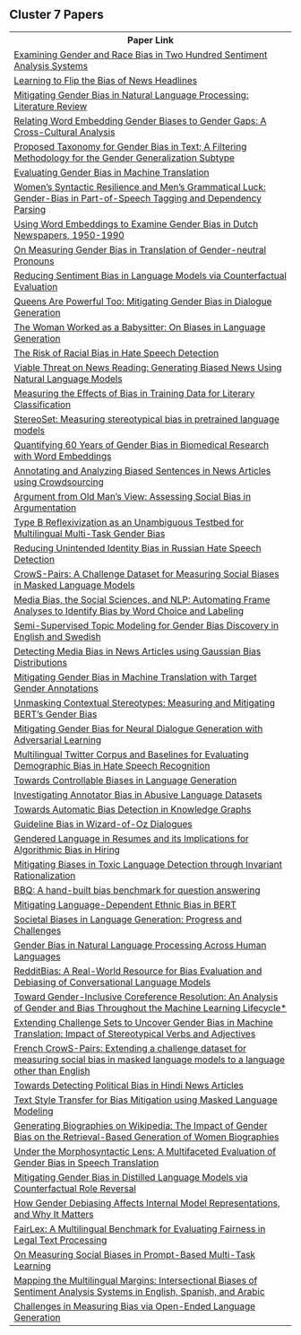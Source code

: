 ## Cluster 7 Papers

<html><table><tr>
<th>Paper Link</th>
</tr>
<tr>
<td><a href=https://www.semanticscholar.org/paper/5d4af8c9321168f9ba7a501f33fb019fa2deaa22>Examining Gender and Race Bias in Two Hundred Sentiment Analysis Systems</a></td>
</tr>
<tr>
<td><a href=https://www.semanticscholar.org/paper/829e08999231c6169f7f605cdd995746e6ba46ff>Learning to Flip the Bias of News Headlines</a></td>
</tr>
<tr>
<td><a href=https://www.semanticscholar.org/paper/493fac37cea49afb98c52c2f5dd75c303a325b25>Mitigating Gender Bias in Natural Language Processing: Literature Review</a></td>
</tr>
<tr>
<td><a href=https://www.semanticscholar.org/paper/ca65fd16bbc9e52faff3d5ab9d05804cc6145e0c>Relating Word Embedding Gender Biases to Gender Gaps: A Cross-Cultural Analysis</a></td>
</tr>
<tr>
<td><a href=https://www.semanticscholar.org/paper/f05b9b663f1461ef2e20be5d2e8d2116a5a44f94>Proposed Taxonomy for Gender Bias in Text; A Filtering Methodology for the Gender Generalization Subtype</a></td>
</tr>
<tr>
<td><a href=https://www.semanticscholar.org/paper/1670a07b70f90cc4ddba71343e6a7ee4b5198595>Evaluating Gender Bias in Machine Translation</a></td>
</tr>
<tr>
<td><a href=https://www.semanticscholar.org/paper/e85a50b523915b5fba3e3f1fdb743650f7d21bed>Women’s Syntactic Resilience and Men’s Grammatical Luck: Gender-Bias in Part-of-Speech Tagging and Dependency Parsing</a></td>
</tr>
<tr>
<td><a href=https://www.semanticscholar.org/paper/cf9afb34557de5a524a3cebc6130da9bcf343b0f>Using Word Embeddings to Examine Gender Bias in Dutch Newspapers, 1950-1990</a></td>
</tr>
<tr>
<td><a href=https://www.semanticscholar.org/paper/004fbcb0f3248afcbc158d97d3b02f0ea42e137a>On Measuring Gender Bias in Translation of Gender-neutral Pronouns</a></td>
</tr>
<tr>
<td><a href=https://www.semanticscholar.org/paper/5d22b241836e30d5b0d852b463951ab7e3245ea4>Reducing Sentiment Bias in Language Models via Counterfactual Evaluation</a></td>
</tr>
<tr>
<td><a href=https://www.semanticscholar.org/paper/22d3dfd27bfd4ec00ab6d9744cec851982e9b89a>Queens Are Powerful Too: Mitigating Gender Bias in Dialogue Generation</a></td>
</tr>
<tr>
<td><a href=https://www.semanticscholar.org/paper/5019dbe8d1da5f128f4f373d6849095cf18fd519>The Woman Worked as a Babysitter: On Biases in Language Generation</a></td>
</tr>
<tr>
<td><a href=https://www.semanticscholar.org/paper/8963317176fa81e185fd7a8f8cd001d7e11a4868>The Risk of Racial Bias in Hate Speech Detection</a></td>
</tr>
<tr>
<td><a href=https://www.semanticscholar.org/paper/a3c06dcf76560097494bac2963aa214a7a3511c4>Viable Threat on News Reading: Generating Biased News Using Natural Language Models</a></td>
</tr>
<tr>
<td><a href=https://www.semanticscholar.org/paper/fb3e94f54f185d76459cac9be84c2a4db53824ba>Measuring the Effects of Bias in Training Data for Literary Classification</a></td>
</tr>
<tr>
<td><a href=https://www.semanticscholar.org/paper/babeda48b10a4d638252118f2238d05a06f4ec55>StereoSet: Measuring stereotypical bias in pretrained language models</a></td>
</tr>
<tr>
<td><a href=https://www.semanticscholar.org/paper/7c7081c3b7452d5b7da3aa5405125a73015cabc0>Quantifying 60 Years of Gender Bias in Biomedical Research with Word Embeddings</a></td>
</tr>
<tr>
<td><a href=https://www.semanticscholar.org/paper/22421f2dbe66d1981c695986450b943c849865a2>Annotating and Analyzing Biased Sentences in News Articles using Crowdsourcing</a></td>
</tr>
<tr>
<td><a href=https://www.semanticscholar.org/paper/32f16fa23ee77456400ddacfceeb1b06b99220ec>Argument from Old Man’s View: Assessing Social Bias in Argumentation</a></td>
</tr>
<tr>
<td><a href=https://www.semanticscholar.org/paper/3cf1da52ee85335972533e56f9a5c1383ebbf2a3>Type B Reflexivization as an Unambiguous Testbed for Multilingual Multi-Task Gender Bias</a></td>
</tr>
<tr>
<td><a href=https://www.semanticscholar.org/paper/6cf0dcb9a1746faeea378c18e22fdff0f8f772df>Reducing Unintended Identity Bias in Russian Hate Speech Detection</a></td>
</tr>
<tr>
<td><a href=https://www.semanticscholar.org/paper/645bd6eadc247989abc5e0b0aa0be79ec8b11ea6>CrowS-Pairs: A Challenge Dataset for Measuring Social Biases in Masked Language Models</a></td>
</tr>
<tr>
<td><a href=https://www.semanticscholar.org/paper/c1d21cd3a58a8ee74fde2d4da35133c9e5f9035d>Media Bias, the Social Sciences, and NLP: Automating Frame Analyses to Identify Bias by Word Choice and Labeling</a></td>
</tr>
<tr>
<td><a href=https://www.semanticscholar.org/paper/7a25eeb495020106bc1ee8b70fdf51eb31bc5094>Semi-Supervised Topic Modeling for Gender Bias Discovery in English and Swedish</a></td>
</tr>
<tr>
<td><a href=https://www.semanticscholar.org/paper/a68e53c34f7c0c6a6d806e5dab0bba8e92c85f6a>Detecting Media Bias in News Articles using Gaussian Bias Distributions</a></td>
</tr>
<tr>
<td><a href=https://www.semanticscholar.org/paper/8b9fcd46ffe309a2eaa8eb675940191f5d41744c>Mitigating Gender Bias in Machine Translation with Target Gender Annotations</a></td>
</tr>
<tr>
<td><a href=https://www.semanticscholar.org/paper/0712334d1109248e52706f13aeff5281834727f8>Unmasking Contextual Stereotypes: Measuring and Mitigating BERT’s Gender Bias</a></td>
</tr>
<tr>
<td><a href=https://www.semanticscholar.org/paper/0ec122ced09eda481239db7c6db6bb66ff635229>Mitigating Gender Bias for Neural Dialogue Generation with Adversarial Learning</a></td>
</tr>
<tr>
<td><a href=https://www.semanticscholar.org/paper/5bda340d2d348362310a921395e7b21dd2f93387>Multilingual Twitter Corpus and Baselines for Evaluating Demographic Bias in Hate Speech Recognition</a></td>
</tr>
<tr>
<td><a href=https://www.semanticscholar.org/paper/ddfcda2b255633b5d5ad8ad37a4f4cb45e60af5a>Towards Controllable Biases in Language Generation</a></td>
</tr>
<tr>
<td><a href=https://www.semanticscholar.org/paper/fb990b17d2686ef11e20774acacaa59a851c198e>Investigating Annotator Bias in Abusive Language Datasets</a></td>
</tr>
<tr>
<td><a href=https://www.semanticscholar.org/paper/d105b192d887a84746fb35ceb30e35511495da78>Towards Automatic Bias Detection in Knowledge Graphs</a></td>
</tr>
<tr>
<td><a href=https://www.semanticscholar.org/paper/c77e874b18852738acbccf17f9e585a78973d924>Guideline Bias in Wizard-of-Oz Dialogues</a></td>
</tr>
<tr>
<td><a href=https://www.semanticscholar.org/paper/ce94d4a35e3e0508587afba156dba4c5dd67d8f0>Gendered Language in Resumes and its Implications for Algorithmic Bias in Hiring</a></td>
</tr>
<tr>
<td><a href=https://www.semanticscholar.org/paper/15aebc062d9ec0a958f935c454bddb5e1cc3b0a6>Mitigating Biases in Toxic Language Detection through Invariant Rationalization</a></td>
</tr>
<tr>
<td><a href=https://www.semanticscholar.org/paper/7d5c661fa9a4255ee087e861f820564ea2e2bd6b>BBQ: A hand-built bias benchmark for question answering</a></td>
</tr>
<tr>
<td><a href=https://www.semanticscholar.org/paper/1aa1d6b29ad6fcef78d1eefacb2a7fd75e68c2c0>Mitigating Language-Dependent Ethnic Bias in BERT</a></td>
</tr>
<tr>
<td><a href=https://www.semanticscholar.org/paper/76a786b1acd6d1aca56e12a8a1db34569fdf9f3a>Societal Biases in Language Generation: Progress and Challenges</a></td>
</tr>
<tr>
<td><a href=https://www.semanticscholar.org/paper/c92a28b6a17b9b5bce3e84852d8c5a6900c5e250>Gender Bias in Natural Language Processing Across Human Languages</a></td>
</tr>
<tr>
<td><a href=https://www.semanticscholar.org/paper/2add974973ab45e46f1f8d3b932d24ba88cbb0b4>RedditBias: A Real-World Resource for Bias Evaluation and Debiasing of Conversational Language Models</a></td>
</tr>
<tr>
<td><a href=https://www.semanticscholar.org/paper/ffb56ae86e4abe134c801d3405423b38a589ecb8>Toward Gender-Inclusive Coreference Resolution: An Analysis of Gender and Bias Throughout the Machine Learning Lifecycle*</a></td>
</tr>
<tr>
<td><a href=https://www.semanticscholar.org/paper/eab7d21b51dc098b5ce50499182e4edc76aa41ae>Extending Challenge Sets to Uncover Gender Bias in Machine Translation: Impact of Stereotypical Verbs and Adjectives</a></td>
</tr>
<tr>
<td><a href=https://www.semanticscholar.org/paper/72128b2da0ffb784861889462070570b21017b9f>French CrowS-Pairs: Extending a challenge dataset for measuring social bias in masked language models to a language other than English</a></td>
</tr>
<tr>
<td><a href=https://www.semanticscholar.org/paper/074336000f5e30824c096a9a52758f28424afc6c>Towards Detecting Political Bias in Hindi News Articles</a></td>
</tr>
<tr>
<td><a href=https://www.semanticscholar.org/paper/20328647c38282088dc9dddedcb2e5bdaeeeea78>Text Style Transfer for Bias Mitigation using Masked Language Modeling</a></td>
</tr>
<tr>
<td><a href=https://www.semanticscholar.org/paper/4919cd4ad287a3f0679846bd95c6805cb8dda4bd>Generating Biographies on Wikipedia: The Impact of Gender Bias on the Retrieval-Based Generation of Women Biographies</a></td>
</tr>
<tr>
<td><a href=https://www.semanticscholar.org/paper/8d9f0e34cfc659510d6c4ed085c6ef61734732b0>Under the Morphosyntactic Lens: A Multifaceted Evaluation of Gender Bias in Speech Translation</a></td>
</tr>
<tr>
<td><a href=https://www.semanticscholar.org/paper/3c759e2f16bfde8d31189631e4893d3ac8ff05f2>Mitigating Gender Bias in Distilled Language Models via Counterfactual Role Reversal</a></td>
</tr>
<tr>
<td><a href=https://www.semanticscholar.org/paper/339ab215d8f1f2cb2644346f11df83c5173e7873>How Gender Debiasing Affects Internal Model Representations, and Why It Matters</a></td>
</tr>
<tr>
<td><a href=https://www.semanticscholar.org/paper/4003193ef9fa5d408fcba8f9b1893b2be321283a>FairLex: A Multilingual Benchmark for Evaluating Fairness in Legal Text Processing</a></td>
</tr>
<tr>
<td><a href=https://www.semanticscholar.org/paper/e6296cf7c2c7b4578f1ae644edae4ceee5a5faea>On Measuring Social Biases in Prompt-Based Multi-Task Learning</a></td>
</tr>
<tr>
<td><a href=https://www.semanticscholar.org/paper/081d82410567ad4819d1bff27fecf4f8907337c1>Mapping the Multilingual Margins: Intersectional Biases of Sentiment Analysis Systems in English, Spanish, and Arabic</a></td>
</tr>
<tr>
<td><a href=https://www.semanticscholar.org/paper/294292881447169461a6fcefbe8951b5b05528a8>Challenges in Measuring Bias via Open-Ended Language Generation</a></td>
</tr>
</table></html>
